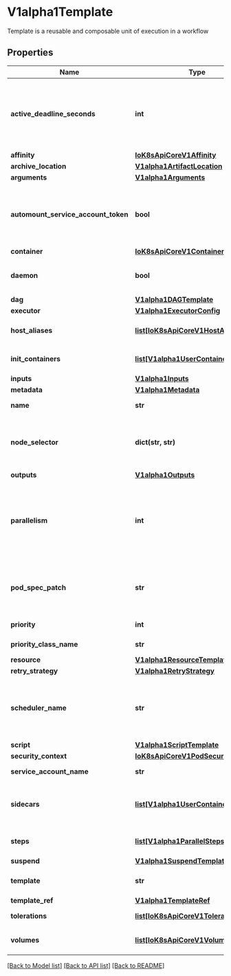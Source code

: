 # V1alpha1Template

Template is a reusable and composable unit of execution in a workflow
## Properties
Name | Type | Description | Notes
------------ | ------------- | ------------- | -------------
**active_deadline_seconds** | **int** | Optional duration in seconds relative to the StartTime that the pod may be active on a node before the system actively tries to terminate the pod; value must be positive integer This field is only applicable to container and script templates. | [optional] 
**affinity** | [**IoK8sApiCoreV1Affinity**](IoK8sApiCoreV1Affinity.md) |  | [optional] 
**archive_location** | [**V1alpha1ArtifactLocation**](V1alpha1ArtifactLocation.md) |  | [optional] 
**arguments** | [**V1alpha1Arguments**](V1alpha1Arguments.md) |  | [optional] 
**automount_service_account_token** | **bool** | AutomountServiceAccountToken indicates whether a service account token should be automatically mounted in pods. ServiceAccountName of ExecutorConfig must be specified if this value is false. | [optional] 
**container** | [**IoK8sApiCoreV1Container**](IoK8sApiCoreV1Container.md) |  | [optional] 
**daemon** | **bool** | Deamon will allow a workflow to proceed to the next step so long as the container reaches readiness | [optional] 
**dag** | [**V1alpha1DAGTemplate**](V1alpha1DAGTemplate.md) |  | [optional] 
**executor** | [**V1alpha1ExecutorConfig**](V1alpha1ExecutorConfig.md) |  | [optional] 
**host_aliases** | [**list[IoK8sApiCoreV1HostAlias]**](IoK8sApiCoreV1HostAlias.md) | HostAliases is an optional list of hosts and IPs that will be injected into the pod spec | [optional] 
**init_containers** | [**list[V1alpha1UserContainer]**](V1alpha1UserContainer.md) | InitContainers is a list of containers which run before the main container. | [optional] 
**inputs** | [**V1alpha1Inputs**](V1alpha1Inputs.md) |  | [optional] 
**metadata** | [**V1alpha1Metadata**](V1alpha1Metadata.md) |  | [optional] 
**name** | **str** | Name is the name of the template | 
**node_selector** | **dict(str, str)** | NodeSelector is a selector to schedule this step of the workflow to be run on the selected node(s). Overrides the selector set at the workflow level. | [optional] 
**outputs** | [**V1alpha1Outputs**](V1alpha1Outputs.md) |  | [optional] 
**parallelism** | **int** | Parallelism limits the max total parallel pods that can execute at the same time within the boundaries of this template invocation. If additional steps/dag templates are invoked, the pods created by those templates will not be counted towards this total. | [optional] 
**pod_spec_patch** | **str** | PodSpecPatch holds strategic merge patch to apply against the pod spec. Allows parameterization of container fields which are not strings (e.g. resource limits). | [optional] 
**priority** | **int** | Priority to apply to workflow pods. | [optional] 
**priority_class_name** | **str** | PriorityClassName to apply to workflow pods. | [optional] 
**resource** | [**V1alpha1ResourceTemplate**](V1alpha1ResourceTemplate.md) |  | [optional] 
**retry_strategy** | [**V1alpha1RetryStrategy**](V1alpha1RetryStrategy.md) |  | [optional] 
**scheduler_name** | **str** | If specified, the pod will be dispatched by specified scheduler. Or it will be dispatched by workflow scope scheduler if specified. If neither specified, the pod will be dispatched by default scheduler. | [optional] 
**script** | [**V1alpha1ScriptTemplate**](V1alpha1ScriptTemplate.md) |  | [optional] 
**security_context** | [**IoK8sApiCoreV1PodSecurityContext**](IoK8sApiCoreV1PodSecurityContext.md) |  | [optional] 
**service_account_name** | **str** | ServiceAccountName to apply to workflow pods | [optional] 
**sidecars** | [**list[V1alpha1UserContainer]**](V1alpha1UserContainer.md) | Sidecars is a list of containers which run alongside the main container Sidecars are automatically killed when the main container completes | [optional] 
**steps** | [**list[V1alpha1ParallelSteps]**](V1alpha1ParallelSteps.md) | Steps define a series of sequential/parallel workflow steps | [optional] 
**suspend** | [**V1alpha1SuspendTemplate**](V1alpha1SuspendTemplate.md) |  | [optional] 
**template** | **str** | Template is the name of the template which is used as the base of this template. | [optional] 
**template_ref** | [**V1alpha1TemplateRef**](V1alpha1TemplateRef.md) |  | [optional] 
**tolerations** | [**list[IoK8sApiCoreV1Toleration]**](IoK8sApiCoreV1Toleration.md) | Tolerations to apply to workflow pods. | [optional] 
**volumes** | [**list[IoK8sApiCoreV1Volume]**](IoK8sApiCoreV1Volume.md) | Volumes is a list of volumes that can be mounted by containers in a template. | [optional] 

[[Back to Model list]](../README.md#documentation-for-models) [[Back to API list]](../README.md#documentation-for-api-endpoints) [[Back to README]](../README.md)


